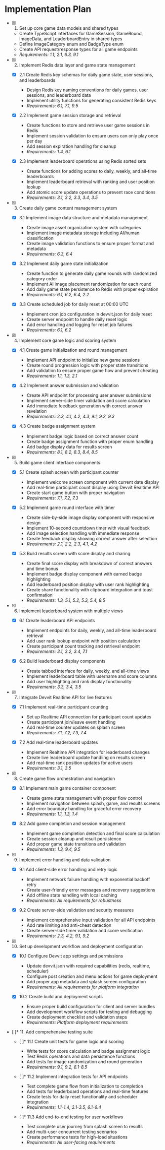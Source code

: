 # Implementation Plan

- [x] 1. Set up core game data models and shared types

  - Create TypeScript interfaces for GameSession, GameRound, ImageData, and LeaderboardEntry in shared types
  - Define ImageCategory enum and BadgeType enum
  - Create API request/response types for all game endpoints
  - _Requirements: 1.1, 2.1, 6.3, 9.1_

- [x] 2. Implement Redis data layer and game state management

  - [x] 2.1 Create Redis key schemas for daily game state, user sessions, and leaderboards

    - Design Redis key naming conventions for daily games, user sessions, and leaderboard data
    - Implement utility functions for generating consistent Redis keys
    - _Requirements: 6.1, 7.1, 9.5_

  - [x] 2.2 Implement game session storage and retrieval

    - Create functions to store and retrieve user game sessions in Redis
    - Implement session validation to ensure users can only play once per day
    - Add session expiration handling for cleanup
    - _Requirements: 1.4, 6.1_

  - [x] 2.3 Implement leaderboard operations using Redis sorted sets
    - Create functions for adding scores to daily, weekly, and all-time leaderboards
    - Implement leaderboard retrieval with ranking and user position lookup
    - Add atomic score update operations to prevent race conditions
    - _Requirements: 3.1, 3.2, 3.3, 3.4, 3.5_

- [x] 3. Create daily game content management system

  - [x] 3.1 Implement image data structure and metadata management

    - Create image asset organization system with categories
    - Implement image metadata storage including AI/human classification
    - Create image validation functions to ensure proper format and metadata
    - _Requirements: 6.3, 6.4_

  - [x] 3.2 Implement daily game state initialization

    - Create function to generate daily game rounds with randomized category order
    - Implement AI image placement randomization for each round
    - Add daily game state persistence to Redis with proper expiration
    - _Requirements: 6.1, 6.2, 6.4, 2.2_

  - [x] 3.3 Create scheduled job for daily reset at 00:00 UTC
    - Implement cron job configuration in devvit.json for daily reset
    - Create server endpoint to handle daily reset logic
    - Add error handling and logging for reset job failures
    - _Requirements: 6.1, 6.2_

- [x] 4. Implement core game logic and scoring system

  - [x] 4.1 Create game initialization and round management

    - Implement API endpoint to initialize new game sessions
    - Create round progression logic with proper state transitions
    - Add validation to ensure proper game flow and prevent cheating
    - _Requirements: 1.1, 1.3, 2.1_

  - [x] 4.2 Implement answer submission and validation

    - Create API endpoint for processing user answer submissions
    - Implement server-side timer validation and score calculation
    - Add immediate feedback generation with correct answer revelation
    - _Requirements: 2.3, 4.1, 4.2, 4.3, 9.1, 9.2, 9.3_

  - [x] 4.3 Create badge assignment system
    - Implement badge logic based on correct answer count
    - Create badge assignment function with proper enum handling
    - Add badge display data for results screen
    - _Requirements: 8.1, 8.2, 8.3, 8.4, 8.5_

- [x] 5. Build game client interface components

  - [x] 5.1 Create splash screen with participant counter

    - Implement welcome screen component with current date display
    - Add real-time participant count display using Devvit Realtime API
    - Create start game button with proper navigation
    - _Requirements: 7.1, 7.2, 7.3_

  - [x] 5.2 Implement game round interface with timer

    - Create side-by-side image display component with responsive design
    - Implement 10-second countdown timer with visual feedback
    - Add image selection handling with immediate response
    - Create feedback display showing correct answer after selection
    - _Requirements: 2.1, 2.2, 2.3, 4.1, 4.2_

  - [x] 5.3 Build results screen with score display and sharing
    - Create final score display with breakdown of correct answers and time bonus
    - Implement badge display component with earned badge highlighting
    - Add leaderboard position display with user rank highlighting
    - Create share functionality with clipboard integration and toast confirmation
    - _Requirements: 1.3, 5.1, 5.2, 5.3, 5.4, 8.5_

- [x] 6. Implement leaderboard system with multiple views

  - [x] 6.1 Create leaderboard API endpoints

    - Implement endpoints for daily, weekly, and all-time leaderboard retrieval
    - Add user rank lookup endpoint with position calculation
    - Create participant count tracking and retrieval endpoint
    - _Requirements: 3.1, 3.2, 3.4, 7.1_

  - [x] 6.2 Build leaderboard display components
    - Create tabbed interface for daily, weekly, and all-time views
    - Implement leaderboard table with username and score columns
    - Add user highlighting and rank display functionality
    - _Requirements: 3.3, 3.4, 3.5_

- [x] 7. Integrate Devvit Realtime API for live features

  - [x] 7.1 Implement real-time participant counting

    - Set up Realtime API connection for participant count updates
    - Create participant join/leave event handling
    - Add real-time counter updates on splash screen
    - _Requirements: 7.1, 7.2, 7.3, 7.4_

  - [x] 7.2 Add real-time leaderboard updates
    - Implement Realtime API integration for leaderboard changes
    - Create live leaderboard update handling on results screen
    - Add real-time rank position updates for active users
    - _Requirements: 3.1, 3.5_

- [x] 8. Create game flow orchestration and navigation

  - [x] 8.1 Implement main game container component

    - Create game state management with proper flow control
    - Implement navigation between splash, game, and results screens
    - Add error boundary handling for graceful error recovery
    - _Requirements: 1.1, 1.3, 1.4_

  - [x] 8.2 Add game completion and session management
    - Implement game completion detection and final score calculation
    - Create session cleanup and result persistence
    - Add proper game state transitions and validation
    - _Requirements: 1.3, 9.4, 9.5_

- [x] 9. Implement error handling and data validation

  - [x] 9.1 Add client-side error handling and retry logic

    - Implement network failure handling with exponential backoff retry
    - Create user-friendly error messages and recovery suggestions
    - Add offline state handling with local caching
    - _Requirements: All requirements for robustness_

  - [x] 9.2 Create server-side validation and security measures
    - Implement comprehensive input validation for all API endpoints
    - Add rate limiting and anti-cheat detection
    - Create server-side timer validation and score verification
    - _Requirements: 2.3, 4.2, 9.1, 9.2_

- [x] 10. Set up development workflow and deployment configuration

  - [x] 10.1 Configure Devvit app settings and permissions

    - Update devvit.json with required capabilities (redis, realtime, scheduler)
    - Configure post creation and menu actions for game deployment
    - Add proper app metadata and splash screen configuration
    - _Requirements: All requirements for platform integration_

  - [x] 10.2 Create build and deployment scripts
    - Ensure proper build configuration for client and server bundles
    - Add development workflow scripts for testing and debugging
    - Create deployment checklist and validation steps
    - _Requirements: Platform deployment requirements_

- [ ]\* 11. Add comprehensive testing suite

  - [ ]\* 11.1 Create unit tests for game logic and scoring

    - Write tests for score calculation and badge assignment logic
    - Test Redis operations and data persistence functions
    - Add tests for image randomization and round generation
    - _Requirements: 9.1, 9.2, 8.1-8.5_

  - [ ]\* 11.2 Implement integration tests for API endpoints

    - Test complete game flow from initialization to completion
    - Add tests for leaderboard operations and real-time features
    - Create tests for daily reset functionality and scheduler integration
    - _Requirements: 1.1-1.4, 3.1-3.5, 6.1-6.4_

  - [ ]\* 11.3 Add end-to-end testing for user workflows
    - Test complete user journey from splash screen to results
    - Add multi-user concurrent testing scenarios
    - Create performance tests for high-load situations
    - _Requirements: All user-facing requirements_
